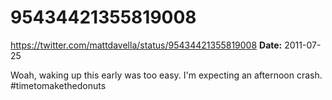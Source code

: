# 95434421355819008
https://twitter.com/mattdavella/status/95434421355819008
**Date:** 2011-07-25

Woah, waking up this early was too easy. I'm expecting an afternoon crash. #timetomakethedonuts
